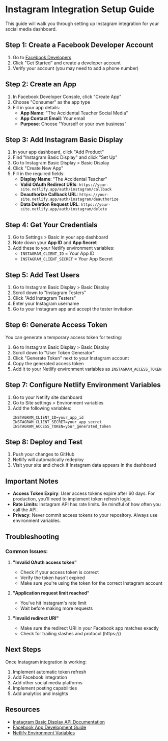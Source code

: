 # Instagram Integration Setup Guide

This guide will walk you through setting up Instagram integration for your social media dashboard.

## Step 1: Create a Facebook Developer Account

1. Go to [Facebook Developers](https://developers.facebook.com/)
2. Click "Get Started" and create a developer account
3. Verify your account (you may need to add a phone number)

## Step 2: Create an App

1. In Facebook Developer Console, click "Create App"
2. Choose "Consumer" as the app type
3. Fill in your app details:
   - **App Name**: "The Accidental Teacher Social Media"
   - **App Contact Email**: Your email
   - **Purpose**: Choose "Yourself or your own business"

## Step 3: Add Instagram Basic Display

1. In your app dashboard, click "Add Product"
2. Find "Instagram Basic Display" and click "Set Up"
3. Go to Instagram Basic Display > Basic Display
4. Click "Create New App"
5. Fill in the required fields:
   - **Display Name**: "The Accidental Teacher"
   - **Valid OAuth Redirect URIs**: `https://your-site.netlify.app/auth/instagram/callback`
   - **Deauthorize Callback URL**: `https://your-site.netlify.app/auth/instagram/deauthorize`
   - **Data Deletion Request URL**: `https://your-site.netlify.app/auth/instagram/delete`

## Step 4: Get Your Credentials

1. Go to Settings > Basic in your app dashboard
2. Note down your **App ID** and **App Secret**
3. Add these to your Netlify environment variables:
   - `INSTAGRAM_CLIENT_ID` = Your App ID
   - `INSTAGRAM_CLIENT_SECRET` = Your App Secret

## Step 5: Add Test Users

1. Go to Instagram Basic Display > Basic Display
2. Scroll down to "Instagram Testers"
3. Click "Add Instagram Testers"
4. Enter your Instagram username
5. Go to your Instagram app and accept the tester invitation

## Step 6: Generate Access Token

You can generate a temporary access token for testing:

1. Go to Instagram Basic Display > Basic Display
2. Scroll down to "User Token Generator"
3. Click "Generate Token" next to your Instagram account
4. Copy the generated access token
5. Add it to your Netlify environment variables as `INSTAGRAM_ACCESS_TOKEN`

## Step 7: Configure Netlify Environment Variables

1. Go to your Netlify site dashboard
2. Go to Site settings > Environment variables
3. Add the following variables:
   ```
   INSTAGRAM_CLIENT_ID=your_app_id
   INSTAGRAM_CLIENT_SECRET=your_app_secret
   INSTAGRAM_ACCESS_TOKEN=your_generated_token
   ```

## Step 8: Deploy and Test

1. Push your changes to GitHub
2. Netlify will automatically redeploy
3. Visit your site and check if Instagram data appears in the dashboard

## Important Notes

- **Access Token Expiry**: User access tokens expire after 60 days. For production, you'll need to implement token refresh logic.
- **Rate Limits**: Instagram API has rate limits. Be mindful of how often you call the API.
- **Privacy**: Never commit access tokens to your repository. Always use environment variables.

## Troubleshooting

### Common Issues:

1. **"Invalid OAuth access token"**
   - Check if your access token is correct
   - Verify the token hasn't expired
   - Make sure you're using the token for the correct Instagram account

2. **"Application request limit reached"**
   - You've hit Instagram's rate limit
   - Wait before making more requests

3. **"Invalid redirect URI"**
   - Make sure the redirect URI in your Facebook app matches exactly
   - Check for trailing slashes and protocol (https://)

## Next Steps

Once Instagram integration is working:

1. Implement automatic token refresh
2. Add Facebook integration
3. Add other social media platforms
4. Implement posting capabilities
5. Add analytics and insights

## Resources

- [Instagram Basic Display API Documentation](https://developers.facebook.com/docs/instagram-basic-display-api)
- [Facebook App Development Guide](https://developers.facebook.com/docs/development/)
- [Netlify Environment Variables](https://docs.netlify.com/environment-variables/overview/)
